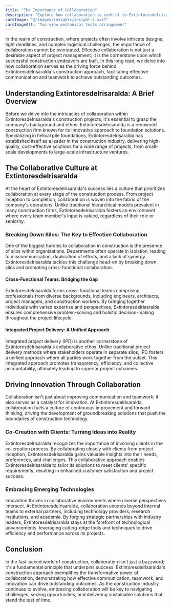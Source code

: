 ```yaml
---
title: "The Importance of Collaboration"
description: "Explore how collaboration is central to Extintoresdelrisaralda's construction approach, driving effective communication and teamwork to achieve outstanding outcomes."
cardImage: "@/images/insights/insight-2.avif"
cardImageAlt: "Top view mechanical tools arrangement"
---
```


In the realm of construction, where projects often involve intricate designs, tight deadlines, and complex logistical challenges, the importance of collaboration cannot be overstated. Effective collaboration is not just a desirable aspect of project management; it is the cornerstone upon which successful construction endeavors are built. In this long read, we delve into how collaboration serves as the driving force behind Extintoresdelrisaralda's construction approach, facilitating effective communication and teamwork to achieve outstanding outcomes.

## Understanding Extintoresdelrisaralda: A Brief Overview

Before we delve into the intricacies of collaboration within Extintoresdelrisaralda's construction projects, it's essential to grasp the company's background and ethos. Extintoresdelrisaralda is a renowned construction firm known for its innovative approach to foundation solutions. Specializing in helical pile foundations, Extintoresdelrisaralda has established itself as a leader in the construction industry, delivering high-quality, cost-effective solutions for a wide range of projects, from small-scale developments to large-scale infrastructure ventures.

## The Collaborative Culture at Extintoresdelrisaralda

At the heart of Extintoresdelrisaralda's success lies a culture that prioritizes collaboration at every stage of the construction process. From project inception to completion, collaboration is woven into the fabric of the company's operations. Unlike traditional hierarchical models prevalent in many construction firms, Extintoresdelrisaralda fosters an environment where every team member's input is valued, regardless of their role or seniority.

### Breaking Down Silos: The Key to Effective Collaboration

One of the biggest hurdles to collaboration in construction is the presence of silos within organizations. Departments often operate in isolation, leading to miscommunication, duplication of efforts, and a lack of synergy. Extintoresdelrisaralda tackles this challenge head-on by breaking down silos and promoting cross-functional collaboration.

#### Cross-Functional Teams: Bridging the Gap

Extintoresdelrisaralda forms cross-functional teams comprising professionals from diverse backgrounds, including engineers, architects, project managers, and construction workers. By bringing together individuals with varied expertise and perspectives, Extintoresdelrisaralda ensures comprehensive problem-solving and holistic decision-making throughout the project lifecycle.

#### Integrated Project Delivery: A Unified Approach

Integrated project delivery (IPD) is another cornerstone of Extintoresdelrisaralda's collaborative ethos. Unlike traditional project delivery methods where stakeholders operate in separate silos, IPD fosters a unified approach where all parties work together from the outset. This integrated approach promotes transparency, efficiency, and collective accountability, ultimately leading to superior project outcomes.

## Driving Innovation Through Collaboration

Collaboration isn't just about improving communication and teamwork; it also serves as a catalyst for innovation. At Extintoresdelrisaralda, collaboration fuels a culture of continuous improvement and forward thinking, driving the development of groundbreaking solutions that push the boundaries of construction technology.

### Co-Creation with Clients: Turning Ideas into Reality

Extintoresdelrisaralda recognizes the importance of involving clients in the co-creation process. By collaborating closely with clients from project inception, Extintoresdelrisaralda gains valuable insights into their needs, preferences, and challenges. This collaborative approach enables Extintoresdelrisaralda to tailor its solutions to meet clients' specific requirements, resulting in enhanced customer satisfaction and project success.

### Embracing Emerging Technologies

Innovation thrives in collaborative environments where diverse perspectives intersect. At Extintoresdelrisaralda, collaboration extends beyond internal teams to external partners, including technology providers, research institutions, and academia. By forging strategic partnerships with industry leaders, Extintoresdelrisaralda stays at the forefront of technological advancements, leveraging cutting-edge tools and techniques to drive efficiency and performance across its projects.

## Conclusion

In the fast-paced world of construction, collaboration isn't just a buzzword; it's a fundamental principle that underpins success. Extintoresdelrisaralda's construction approach exemplifies the transformative power of collaboration, demonstrating how effective communication, teamwork, and innovation can drive outstanding outcomes. As the construction industry continues to evolve, embracing collaboration will be key to navigating challenges, seizing opportunities, and delivering sustainable solutions that stand the test of time.